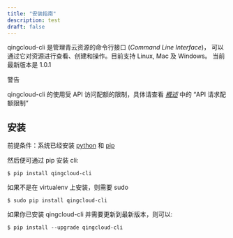 ```yaml
---
title: "安装指南"
description: test
draft: false
---
```




qingcloud-cli 是管理青云资源的命令行接口 (_Command Line Interface_)， 可以通过它对资源进行查看、创建和操作。目前支持 Linux, Mac 及 Windows。 当前最新版本是 1.0.1

警告

qingcloud-cli 的使用受 API 访问配额的限制，具体请查看 [_概述_](../api/common/overview.html#common-overview) 中的 “API 请求配额限制”

## 安装

前提条件：系统已经安装 [python](https://www.python.org/downloads/) 和 [pip](https://pip.pypa.io/en/latest/installing.html)

然后便可通过 pip 安装 cli:

```
$ pip install qingcloud-cli
```

如果不是在 virtualenv 上安装，则需要 sudo

```
$ sudo pip install qingcloud-cli
```

如果你已安装 qingcloud-cli 并需要更新到最新版本，则可以:

```
$ pip install --upgrade qingcloud-cli
```

